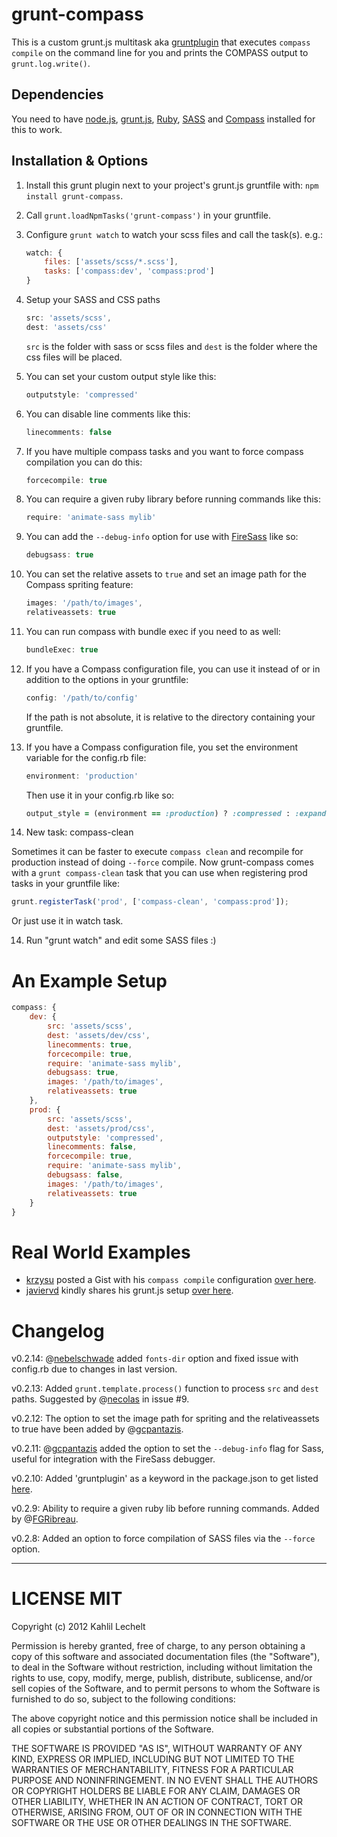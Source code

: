 # grunt-compass

This is a custom grunt.js multitask aka [gruntplugin](http://jsfiddle.net/cowboy/qzRjD/show/) that executes `compass compile` on the command line for you and prints the COMPASS output to `grunt.log.write()`.

## Dependencies

You need to have [node.js](http://nodejs.org/), [grunt.js](https://github.com/cowboy/grunt), [Ruby](http://www.ruby-lang.org/), [SASS](http://sass-lang.com/) and [Compass](http://compass-style.org/) installed for this to work.

## Installation & Options

1. Install this grunt plugin next to your project's grunt.js gruntfile with: `npm install grunt-compass`.
2. Call `grunt.loadNpmTasks('grunt-compass')` in your gruntfile.
3. Configure `grunt watch` to watch your scss files and call the task(s).
	e.g.:

	```javascript
	watch: {
	    files: ['assets/scss/*.scss'],
	    tasks: ['compass:dev', 'compass:prod']
	}
	```

4. Setup your SASS and CSS paths

	```javascript
    src: 'assets/scss',
    dest: 'assets/css'
	```

	`src` is the folder with sass or scss files and `dest` is the folder where the css files will be placed.

5. You can set your custom output style like this:

    ```javascript
    outputstyle: 'compressed'
    ```
6. You can disable line comments like this:

    ```javascript
    linecomments: false
    ```
7. If you have multiple compass tasks and you want to force compass compilation you can do this:

    ```javascript
    forcecompile: true
    ```
8. You can require a given ruby library before running commands like this:

    ```javascript
    require: 'animate-sass mylib'
    ```

9. You can add the `--debug-info` option for use with [FireSass](https://addons.mozilla.org/en-US/firefox/addon/firesass-for-firebug/) like so:

    ```javascript
    debugsass: true
    ```

10. You can set the relative assets to `true` and set an image path for the Compass spriting feature:

    ```javascript
    images: '/path/to/images',
    relativeassets: true
    ```

11. You can run compass with bundle exec if you need to as well:

    ```javascript
    bundleExec: true
    ```

12. If you have a Compass configuration file, you can use it instead of or in addition to the options in your gruntfile:

    ```javascript
    config: '/path/to/config'
    ```

    If the path is not absolute, it is relative to the directory containing your gruntfile.

13. If you have a Compass configuration file, you set the environment variable for the config.rb file:

    ```javascript
    environment: 'production'
    ```

    Then use it in your config.rb like so:

    ```ruby
    output_style = (environment == :production) ? :compressed : :expanded
    ```

13. New task: compass-clean

Sometimes it can be faster to execute `compass clean` and recompile for production instead of doing `--force` compile.
Now grunt-compass comes with a `grunt compass-clean` task that you can use when registering prod tasks in your gruntfile like:

```js
grunt.registerTask('prod', ['compass-clean', 'compass:prod']);
```

Or just use it in watch task.

14. Run "grunt watch" and edit some SASS files :)

# An Example Setup

```javascript
compass: {
    dev: {
        src: 'assets/scss',
        dest: 'assets/dev/css',
        linecomments: true,
        forcecompile: true,
        require: 'animate-sass mylib',
        debugsass: true,
        images: '/path/to/images',
        relativeassets: true
    },
    prod: {
        src: 'assets/scss',
        dest: 'assets/prod/css',
        outputstyle: 'compressed',
        linecomments: false,
        forcecompile: true,
        require: 'animate-sass mylib',
        debugsass: false,
        images: '/path/to/images',
        relativeassets: true
    }
}
```

# Real World Examples

* [krzysu](https://github.com/krzysu) posted a Gist with his `compass compile` configuration [over here](https://gist.github.com/2917330).
* [javiervd](https://github.com/javiervd) kindly shares his grunt.js setup [over here](https://gist.github.com/2941501).

# Changelog

v0.2.14: @[nebelschwade](https://github.com/nebelschwade) added `fonts-dir` option and fixed issue with config.rb due to changes in last version.

v0.2.13: Added `grunt.template.process()` function to process `src` and `dest` paths. Suggested by @[necolas](https://github.com/necolas) in issue #9.

v0.2.12: The option to set the image path for spriting and the relativeassets to true have been added by @[gcpantazis](https://github.com/gcpantazis).

v0.2.11: @[gcpantazis](https://github.com/gcpantazis) added the option to set the `--debug-info` flag for Sass, useful for integration with the FireSass debugger.

v0.2.10: Added 'gruntplugin' as a keyword in the package.json to get listed [here](http://jsfiddle.net/cowboy/qzRjD/show/).

v0.2.9: Ability to require a given ruby lib before running commands. Added by @[FGRibreau](https://github.com/FGRibreau).

v0.2.8: Added an option to force compilation of SASS files via the `--force` option.

----

# LICENSE MIT

Copyright (c) 2012 Kahlil Lechelt

Permission is hereby granted, free of charge, to any person
obtaining a copy of this software and associated documentation
files (the "Software"), to deal in the Software without
restriction, including without limitation the rights to use,
copy, modify, merge, publish, distribute, sublicense, and/or sell
copies of the Software, and to permit persons to whom the
Software is furnished to do so, subject to the following
conditions:

The above copyright notice and this permission notice shall be
included in all copies or substantial portions of the Software.

THE SOFTWARE IS PROVIDED "AS IS", WITHOUT WARRANTY OF ANY KIND,
EXPRESS OR IMPLIED, INCLUDING BUT NOT LIMITED TO THE WARRANTIES
OF MERCHANTABILITY, FITNESS FOR A PARTICULAR PURPOSE AND
NONINFRINGEMENT. IN NO EVENT SHALL THE AUTHORS OR COPYRIGHT
HOLDERS BE LIABLE FOR ANY CLAIM, DAMAGES OR OTHER LIABILITY,
WHETHER IN AN ACTION OF CONTRACT, TORT OR OTHERWISE, ARISING
FROM, OUT OF OR IN CONNECTION WITH THE SOFTWARE OR THE USE OR
OTHER DEALINGS IN THE SOFTWARE.
